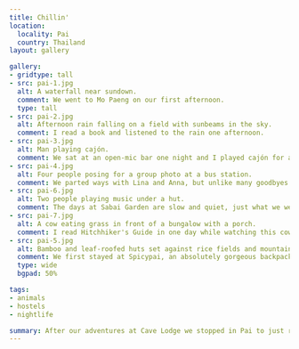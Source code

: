 ```yaml
---
title: Chillin'
location:
  locality: Pai
  country: Thailand
layout: gallery

gallery:
- gridtype: tall
- src: pai-1.jpg
  alt: A waterfall near sundown.
  comment: We went to Mo Paeng on our first afternoon.
  type: tall
- src: pai-2.jpg
  alt: Afternoon rain falling on a field with sunbeams in the sky.
  comment: I read a book and listened to the rain one afternoon.
- src: pai-3.jpg
  alt: Man playing cajón.
  comment: We sat at an open-mic bar one night and I played cajón for a few songs.
- src: pai-4.jpg
  alt: Four people posing for a group photo at a bus station.
  comment: We parted ways with Lina and Anna, but unlike many goodbyes we know where to find them when we return to Germany.
- src: pai-6.jpg
  alt: Two people playing music under a hut.
  comment: The days at Sabai Garden are slow and quiet, just what we were looking for.
- src: pai-7.jpg
  alt: A cow eating grass in front of a bungalow with a porch.
  comment: I read Hitchhiker's Guide in one day while watching this cow eat its way out of this field in front of our bungalow at Sabai Garden.
- src: pai-5.jpg
  alt: Bamboo and leaf-roofed huts set against rice fields and mountains in the background.
  comment: We first stayed at Spicypai, an absolutely gorgeous backpackers' hostel. It was unfortunately a bit too party-town for us at the time so we moved on quickly.
  type: wide
  bgpad: 50%

tags:
- animals
- hostels
- nightlife

summary: After our adventures at Cave Lodge we stopped in Pai to just relax a bit. It's a small town with bustling tourism and a great vibe.
---
```

